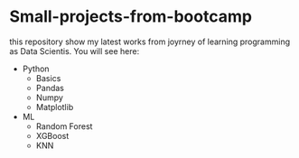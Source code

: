 # Small-projects-from-bootcamp
this repository show my latest works from joyrney of learning programming as Data Scientis. You will see here:
- Python
  - Basics
  - Pandas
  - Numpy 
  - Matplotlib
- ML
  - Random Forest
  - XGBoost
  - KNN
